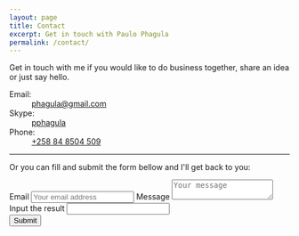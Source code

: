 ```yaml
---
layout: page
title: Contact
excerpt: Get in touch with Paulo Phagula
permalink: /contact/
---
```

<p>
Get in touch with me if you would like to do business together, share an idea or just say hello.
</p>
<div class="project">
    <dl>
        <dt>Email:</dt> <dd><a href="mailto:pphagula@gmail.com" title="Drop me an email">phagula@gmail.com</a></dd>
        <dt>Skype:</dt> <dd><a href="skype:pphagula?add">pphagula</a></dd>
        <dt>Phone:</dt> <dd><a href="tel:+258848504509">+258 84 8504 509</a></dd>
    </dl>
</div>
<hr/>
<p>
Or you can fill and submit the form bellow and I'll get back to you:
</p>
<p class="alert alert-success hidden" id="contact-form-msg"></p>
<form action="" method="POST" id="contact-form">
    <input type="hidden" name="_subject" value="New submission from dareenzo.github.io!" />
    <input type="text" name="_gotcha" style="display:none" />
    <label>Email</label>
    <input type="email" id="user_email" name="_replyto" placeholder="Your email address">
    <label>Message</label>
    <textarea placeholder="Your message" id="user_message" name="user_message"></textarea><br />
    <label>Input the result</label>
    <input type="text" id="human-check" name="human-check" placeholder=""><br />
    <input type="hidden" id="human-check-2" name="human-check-2">
    <button type="submit" class="button">Submit</button>
</form>

